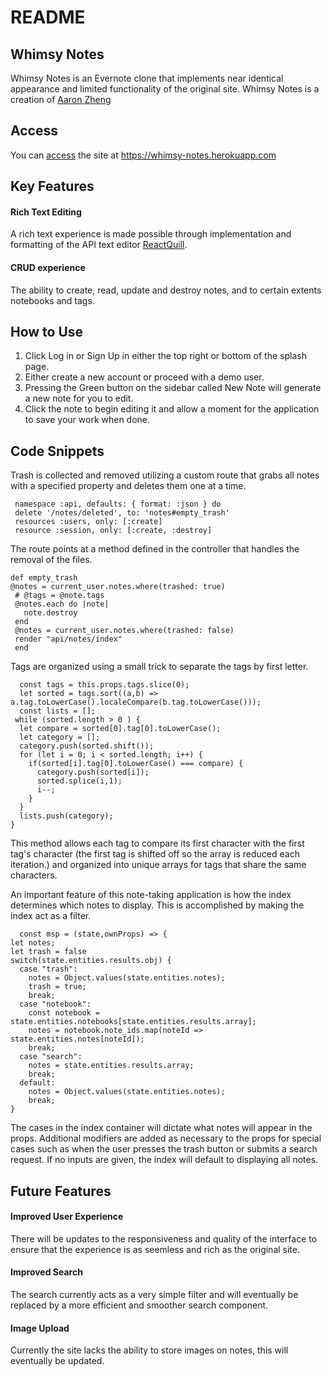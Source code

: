 # README

## Whimsy Notes 
Whimsy Notes is an Evernote clone that implements near identical appearance and limited functionality of the original site.
Whimsy Notes is a creation of [Aaron Zheng](https://github.com/aaxzheng)

## Access 
You can [access](https://whimsy-notes.herokuapp.com) the site at https://whimsy-notes.herokuapp.com

## Key Features 
#### Rich Text Editing
A rich text experience is made possible through implementation and formatting of the API text editor [ReactQuill](https://github.com/zenoamaro/react-quill).

#### CRUD experience
The ability to create, read, update and destroy notes, and to certain extents notebooks and tags.

## How to Use
1. Click Log in or Sign Up in either the top right or bottom of the splash page.
2. Either create a new account or proceed with a demo user.
3. Pressing the Green button on the sidebar called New Note will generate a new note for you to edit.
4. Click the note to begin editing it and allow a moment for the application to save your work when done.

## Code Snippets
Trash is collected and removed utilizing a custom route that grabs all notes with a specified property and deletes them one at a time.
  
   
     namespace :api, defaults: { format: :json } do
     delete '/notes/deleted', to: 'notes#empty_trash'
     resources :users, only: [:create]
     resource :session, only: [:create, :destroy]


The route points at a method defined in the controller that handles the removal of the files.

  
    
    def empty_trash
    @notes = current_user.notes.where(trashed: true)
     # @tags = @note.tags
     @notes.each do |note|
       note.destroy
     end
     @notes = current_user.notes.where(trashed: false)
     render "api/notes/index"
     end
  
Tags are organized using a small trick to separate the tags by first letter.
    
      const tags = this.props.tags.slice(0);
      let sorted = tags.sort((a,b) => a.tag.toLowerCase().localeCompare(b.tag.toLowerCase()));
      const lists = [];
     while (sorted.length > 0 ) {
      let compare = sorted[0].tag[0].toLowerCase();
      let category = [];
      category.push(sorted.shift());
      for (let i = 0; i < sorted.length; i++) {
        if(sorted[i].tag[0].toLowerCase() === compare) {
          category.push(sorted[i]);
          sorted.splice(i,1);
          i--;
        }
      }
      lists.push(category);
    }
This method allows each tag to compare its first character with the first tag's character (the first tag is shifted off so the array is reduced each iteration.) and organized into unique arrays for tags that share the same characters. 

An important feature of this note-taking application is how the index determines which notes to display. This is accomplished by making the index act as a filter. 

      const msp = (state,ownProps) => {
    let notes;
    let trash = false
    switch(state.entities.results.obj) {
      case "trash":
        notes = Object.values(state.entities.notes);
        trash = true;
        break;
      case "notebook":
        const notebook = state.entities.notebooks[state.entities.results.array];
        notes = notebook.note_ids.map(noteId => state.entities.notes[noteId]);
        break;
      case "search":
        notes = state.entities.results.array;
        break;
      default:
        notes = Object.values(state.entities.notes);
        break;
    }
    
The cases in the index container will dictate what notes will appear in the props. Additional modifiers are added as necessary to the props for special cases such as when the user presses the trash button or submits a search request. If no inputs are given, the index will default to displaying all notes.

## Future Features 
#### Improved User Experience 
There will be updates to the responsiveness and quality of the interface to ensure that the experience is as seemless and rich as the original site.
#### Improved Search 
The search currently acts as a very simple filter and will eventually be replaced by a more efficient and smoother search component.
#### Image Upload
Currently the site lacks the ability to store images on notes, this will eventually be updated. 


